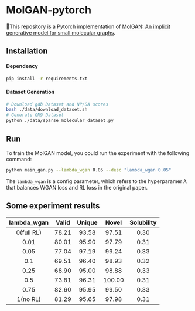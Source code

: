 # MolGAN-pytorch

🦑This repository is a Pytorch implementation of [MolGAN: An implicit generative model for small molecular graphs](https://arxiv.org/pdf/1805.11973.pdf).

## Installation

#### Dependency

```bash
pip install -r requirements.txt
```

#### Dataset Generation

```bash
# Download gdb Dataset and NP/SA scores
bash ./data/download_dataset.sh
# Generate QM9 Dataset
python ./data/sparse_molecular_dataset.py
```

## Run

To train the MolGAN model, you could run the experiment with the following command:

```bash
python main_gan.py --lambda_wgan 0.05 --desc "lambda_wgan 0.05"
```

The `lambda_wgan` is a config parameter, which refers to the hyperparamer $\lambda$ that balances WGAN loss and RL loss in the original paper.

## Some experiment results

| lambda_wgan | Valid | Unique | Novel  | Solubility |
| :---------: | :---: | :----: | :----: | :--------: |
| 0(full RL)  | 78.21 | 93.58  | 97.51  |    0.30    |
|    0.01     | 80.01 | 95.90  | 97.79  |    0.31    |
|    0.05     | 77.04 | 97.19  | 99.24  |    0.33    |
|     0.1     | 69.51 | 96.40  | 98.93  |    0.32    |
|    0.25     | 68.90 | 95.00  | 98.88  |    0.33    |
|     0.5     | 73.81 | 96.31  | 100.00 |    0.31    |
|    0.75     | 82.60 | 95.95  | 99.50  |    0.33    |
|  1(no RL)   | 81.29 | 95.65  | 97.98  |    0.31    |

